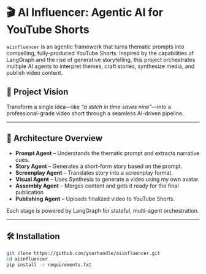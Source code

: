 # 🎬 AI Influencer: Agentic AI for YouTube Shorts

`aiinfluencer` is an agentic framework that turns thematic prompts into compelling, fully-produced YouTube Shorts. Inspired by the capabilities of LangGraph and the rise of generative storytelling, this project orchestrates multiple AI agents to interpret themes, craft stories, synthesize media, and publish video content.

## 🚀 Project Vision

Transform a single idea—like *“a stitch in time saves nine”*—into a professional-grade video short through a seamless AI-driven pipeline.

---

## 🧠 Architecture Overview

- **Prompt Agent** – Understands the thematic prompt and extracts narrative cues.
- **Story Agent** – Generates a short-form story based on the prompt.
- **Screenplay Agent** – Translates story into a screenplay format.
- **Visual Agent** – Uses Synthesia to generate a video using my own avatar.
- **Assembly Agent** – Merges content and gets it ready for the final publication
- **Publishing Agent** – Uploads finalized video to YouTube Shorts.

Each stage is powered by LangGraph for stateful, multi-agent orchestration.

---

## 🛠️ Installation

```bash
git clone https://github.com/yourhandle/aiinfluencer.git
cd aiinfluencer
pip install -r requirements.txt
